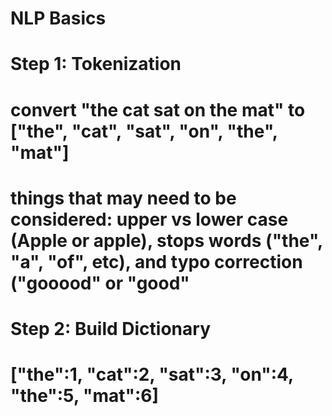 # NLP Basics

# Step 1: Tokenization
# convert "the cat sat on the mat" to ["the", "cat", "sat", "on", "the", "mat"]
# things that may need to be considered: upper vs lower case (Apple or apple), stops words ("the", "a", "of", etc), and typo correction ("gooood" or "good"

# Step 2: Build Dictionary
# ["the":1, "cat":2, "sat":3, "on":4, "the":5, "mat":6]
